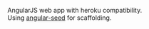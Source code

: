 AngularJS web app with heroku compatibility.</br>
Using <a href="https://github.com/angular/angular-seed">angular-seed</a> for scaffolding.
